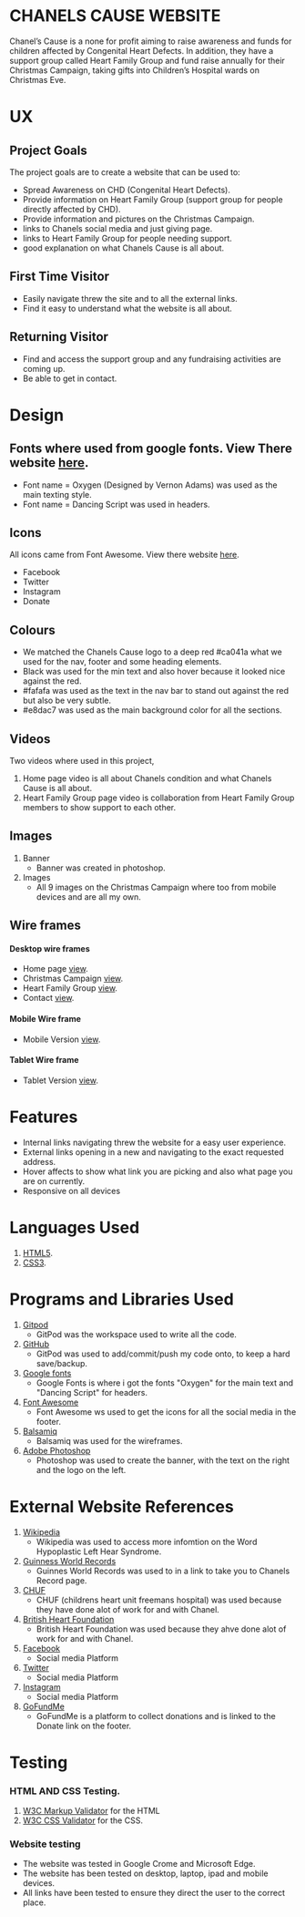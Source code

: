 # CHANELS CAUSE WEBSITE
Chanel’s Cause is a none for profit aiming to raise awareness and funds for children affected by Congenital Heart Defects. In addition, they have a support group called Heart Family Group and fund raise annually for their Christmas Campaign, taking gifts into Children’s Hospital wards on Christmas Eve.
# UX
## Project Goals
The project goals are to create a website that can be used to:
* Spread Awareness on CHD (Congenital Heart Defects).
* Provide information on Heart Family Group (support group for people directly affected by CHD).
* Provide information and pictures on the Christmas Campaign.
* links to Chanels social media and just giving page.
* links to Heart Family Group for people needing support. 
* good explanation on what Chanels Cause is all about.
## First Time Visitor
* Easily navigate threw the site and to all the external links.
* Find it easy to understand what the website is all about.
## Returning Visitor
* Find and access the support group and any fundraising activities are coming up.
* Be able to get in contact.


# Design

## Fonts where used from google fonts. View There website [here](https://fonts.google.com/).
* Font name = Oxygen (Designed by Vernon Adams) was used as the main texting style.
* Font name = Dancing Script was used in headers.

## Icons
All icons came from Font Awesome. View there website [here](https://fontawesome.com/).
* Facebook
* Twitter
* Instagram
* Donate

## Colours
* We matched the Chanels Cause logo to a deep red #ca041a what we used for the nav, footer and some heading elements.
* Black was used for the min text and also hover because it looked nice against the red.
* #fafafa was used as the text in the nav bar to stand out against the red but also be very subtle.
* #e8dac7 was used as the main background color for all the sections. 

## Videos
Two videos where used in this project,
1. Home page video is all about Chanels condition and what Chanels Cause is all about.
2. Heart Family Group page video is collaboration from Heart Family Group members to show support to each other.

## Images
1. Banner
    * Banner was created in photoshop.
2. Images
    * All 9 images on the Christmas Campaign where too from mobile devices and are all my own.

## Wire frames
#### Desktop wire frames
* Home page [view](https://github.com/Micheal-Murrish/Chanels-Cause/blob/main/Wireframes/Wireframe-home-desktop.png).
* Christmas Campaign [view](https://github.com/Micheal-Murrish/Chanels-Cause/blob/main/Wireframes/Wireframe-cc-desktop.png).
* Heart Family Group [view](https://github.com/Micheal-Murrish/Chanels-Cause/blob/main/Wireframes/Wireframe-hfg-desktop.png).
* Contact [view](https://github.com/Micheal-Murrish/Chanels-Cause/blob/main/Wireframes/Wireframe-contact-desktop.png).
#### Mobile Wire frame
* Mobile Version [view](https://github.com/Micheal-Murrish/Chanels-Cause/blob/main/Wireframes/Wireframe%20mobile.png).
#### Tablet Wire frame
* Tablet Version [view](https://github.com/Micheal-Murrish/Chanels-Cause/blob/main/Wireframes/Wireframe%20Tablet.png).

# Features
* Internal links navigating threw the website for a easy user experience.
* External links opening in a new and navigating to the exact requested address.
* Hover affects to show what link you are picking and also what page you are on currently.
* Responsive on all devices

# Languages Used
1. [HTML5](https://en.wikipedia.org/wiki/HTML5).
2. [CSS3](https://en.wikipedia.org/wiki/CSS).

# Programs and Libraries Used
1. [Gitpod](https://www.gitpod.io/)
    * GitPod was the workspace used to write all the code.
2. [GitHub](https://github.com/)
    * GitPod was used to add/commit/push my code onto, to keep a hard save/backup.
3. [Google fonts](https://fonts.google.com/)
    * Google Fonts is where i got the fonts "Oxygen" for the main text and "Dancing Script" for headers.
4. [Font Awesome](https://fontawesome.com/)
    * Font Awesome ws used to get the icons for all the social media in the footer.
5. [Balsamiq](https://balsamiq.com/)
    * Balsamiq was used for the wireframes.
6. [Adobe Photoshop](https://www.adobe.com/uk/)
    * Photoshop was used to create the banner, with the text on the right and the logo on the left.

# External Website References
1. [Wikipedia](https://en.wikipedia.org/wiki/Hypoplastic_left_heart_syndrome)
    * Wikipedia was used to access more infomtion on the Word Hypoplastic Left Hear Syndrome.
2. [Guinness World Records](https://www.guinnessworldrecords.com/news/2015/6/1-minute-old-baby-is-youngest-open-heart-surgery-patient-ever-385925)
    * Guinnes World Records was used to in a link to take you to Chanels Record page.
3. [CHUF](https://www.chuf.org.uk/about/heart-heroes/)
    * CHUF (childrens heart unit freemans hospital) was used because they have done alot of work for and with Chanel.
4. [British Heart Foundation](https://www.bhf.org.uk/)
    * British Heart Foundation was used because they ahve done alot of work for and with Chanel.
5. [Facebook](https://en-gb.facebook.com/)
    * Social media Platform
6. [Twitter](https://twitter.com/?lang=en)
    * Social media Platform    
7. [Instagram](https://www.instagram.com/)
    * Social media Platform
8. [GoFundMe](https://www.gofundme.com/)
    * GoFundMe is a platform to collect donations and is linked to the Donate link on the footer.
# Testing   
### HTML AND CSS Testing.
1. [W3C Markup Validator](https://validator.w3.org/) for the HTML
2. [W3C CSS Validator](https://jigsaw.w3.org/css-validator/) for the CSS.
### Website testing
* The website was tested in Google Crome and Microsoft Edge.
* The website has been tested on desktop, laptop, ipad and mobile devices.
* All links have been tested to ensure they direct the user to the correct place.